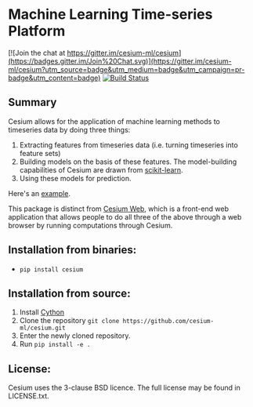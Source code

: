 # Machine Learning Time-series Platform

[![Join the chat at https://gitter.im/cesium-ml/cesium](https://badges.gitter.im/Join%20Chat.svg)](https://gitter.im/cesium-ml/cesium?utm_source=badge&utm_medium=badge&utm_campaign=pr-badge&utm_content=badge)
[![Build Status](https://travis-ci.org/cesium-ml/cesium.svg?branch=master)](https://travis-ci.org/cesium-ml/cesium)

## Summary
Cesium allows for the application of machine learning methods to timeseries data by doing three things:

1. Extracting features from timeseries data (i.e. turning timeseries into feature sets)
2. Building models on the basis of these features. The model-building capabilities of Cesium are drawn from [scikit-learn](www.github.com/scikit-learn/scikit-learn).
3. Using these models for prediction. 

Here's an [example](http://cesium.ml/docs/examples/EEG_Example_output.html).

This package is distinct from [Cesium Web](www.github.com/cesium-ml/cesium_web), which is a front-end web application that allows people to do all three of the above through a web browser by running computations through Cesium. 

## Installation from binaries:
- `pip install cesium`

## Installation from source:

1. Install [Cython](http://cython.readthedocs.io/en/latest/src/quickstart/install.html)
2. Clone the repository `git clone https://github.com/cesium-ml/cesium.git`
3. Enter the newly cloned repository.
4. Run `pip install -e .`

## License:

Cesium uses the 3-clause BSD licence. The full license may be found in LICENSE.txt.

